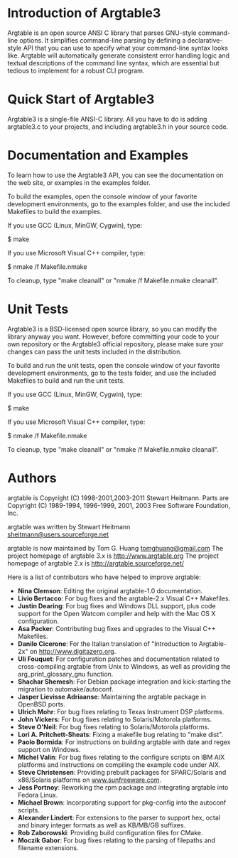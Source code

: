
Introduction of Argtable3
=========================

Argtable is an open source ANSI C library that parses GNU-style command-line
options. It simplifies command-line parsing by defining a declarative-style API
that you can use to specify what your command-line syntax looks like. Argtable
will automatically generate consistent error handling logic and textual
descriptions of the command line syntax, which are essential but tedious to
implement for a robust CLI program.


Quick Start of Argtable3
========================

Argtable3 is a single-file ANSI-C library. All you have to do is adding
argtable3.c to your projects, and including argtable3.h in your source code.


Documentation and Examples
==========================

To learn how to use the Argtable3 API, you can see the documentation on the web
site, or examples in the examples folder.

To build the examples, open the console window of your favorite development
environments, go to the examples folder, and use the included Makefiles to build
the examples.

If you use GCC (Linux, MinGW, Cygwin), type:

  $ make

If you use Microsoft Visual C++ compiler, type:

  $ nmake /f Makefile.nmake

To cleanup, type "make cleanall" or "nmake /f Makefile.nmake cleanall".


Unit Tests
==========

Argtable3 is a BSD-licensed open source library, so you can modify the library
anyway you want. However, before committing your code to your own repository or
the Argtable3 official repository, please make sure your changes can pass the
unit tests included in the distribution.

To build and run the unit tests, open the console window of your favorite
development environments, go to the tests folder, and use the included Makefiles
to build and run the unit tests.

If you use GCC (Linux, MinGW, Cygwin), type:

  $ make

If you use Microsoft Visual C++ compiler, type:

  $ nmake /f Makefile.nmake

To cleanup, type "make cleanall" or "nmake /f Makefile.nmake cleanall".


Authors
=======

argtable is Copyright (C) 1998-2001,2003-2011 Stewart Heitmann.
Parts are Copyright (C) 1989-1994, 1996-1999, 2001, 2003
  Free Software Foundation, Inc.

argtable was written by Stewart Heitmann <sheitmann@users.sourceforge.net>

argtable is now maintained by Tom G. Huang <tomghuang@gmail.com>
The project homepage of argtable 3.x is http://www.argtable.org
The project homepage of argtable 2.x is http://argtable.sourceforge.net/

Here is a list of contributors who have helped to improve argtable:

- **Nina Clemson**: Editing the original argtable-1.0 documentation.
- **Livio Bertacco**: For bug fixes and the argtable-2.x Visual C++ Makefiles.                              
- **Justin Dearing**: For bug fixes and Windows DLL support, plus code support for the Open Watcom compiler and help with the Mac OS X configuration.
- **Asa Packer**: Contributing bug fixes and upgrades to the Visual C++ Makefiles.
- **Danilo Cicerone**: For the Italian translation of "Introduction to Argtable-2x" on http://www.digitazero.org.
- **Uli Fouquet**: For configuration patches and documentation related to cross-compiling argtable from Unix to Windows, as well as providing the arg_print_glossary_gnu function.
- **Shachar Shemesh**: For Debian package integration and kick-starting the migration to automake/autoconf.
- **Jasper Lievisse Adriaanse**:  Maintaining the argtable package in OpenBSD ports.
- **Ulrich Mohr**: For bug fixes relating to Texas Instrument DSP platforms.
- **John Vickers**: For bug fixes relating to Solaris/Motorola platforms.
- **Steve O'Neil**: For bug fixes relating to Solaris/Motorola platforms.
- **Lori A. Pritchett-Sheats**: Fixing a makefile bug relating to "make dist".
- **Paolo Bormida**: For instructions on building argtable with date and regex support on Windows.
- **Michel Valin**: For bug fixes relating to the configure scripts on IBM AIX platforms and instructions on compiling the example code under AIX.
- **Steve Christensen**: Providing prebuilt packages for SPARC/Solaris and x86/Solaris platforms on www.sunfreeware.com.
- **Jess Portnoy**: Reworking the rpm package and integrating argtable into Fedora Linux.
- **Michael Brown**: Incorporating support for pkg-config into the autoconf scripts.
- **Alexander Lindert**: For extensions to the parser to support hex, octal and binary integer formats as well as KB/MB/GB suffixes.
- **Rob Zaborowski**: Providing build configuration files for CMake.
- **Moczik Gabor**: For bug fixes relating to the parsing of filepaths and filename extensions.

